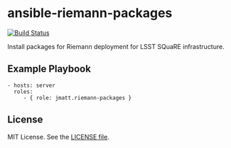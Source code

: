 ansible-riemann-packages
========================

[![Build Status](https://travis-ci.org/jmatt/ansible-riemann-packages.svg?branch=master)](https://travis-ci.org/jmatt/ansible-riemann-packages)

Install packages for Riemann deployment for LSST SQuaRE infrastructure.

Example Playbook
----------------

    - hosts: server
      roles:
         - { role: jmatt.riemann-packages }

License
-------

MIT License. See the [LICENSE file](https://github.com/lsst-sqre/ansible-riemann-packages/blob/master/LICENSE).
